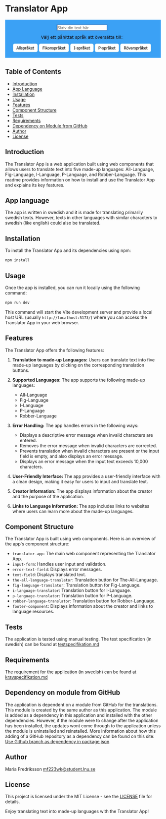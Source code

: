 # Translator App

![Translator App](./images/translator-app.jpg)

## Table of Contents
- [Introduction](#introduction)
- [App Language](#app-language)
- [Installation](#installation)
- [Usage](#usage)
- [Features](#features)
- [Component Structure](#component-structure)
- [Tests](#tests)
- [Requirements](#requirements)
- [Dependency on Module from GitHub](#dependency-on-module-from-github)
- [Author](#author)
- [License](#license)

## Introduction

The Translator App is a web application built using web components that allows users to translate text into five made-up languages: All-Language, Fig-Language, I-Language, P-Language, and Robber-Language. This readme provides information on how to install and use the Translator App and explains its key features.

## App language
The app is written in swedish and it is made for translating primarily swedish texts. However, texts in other languages with similar characters to swedish (like english) could also be translated.

## Installation

To install the Translator App and its dependencies using npm:

```bash
npm install
```

## Usage

Once the app is installed, you can run it locally using the following command:

```bash
npm run dev
```

This command will start the Vite development server and provide a local host URL (usually `http://localhost:5173/`) where you can access the Translator App in your web browser.

## Features

The Translator App offers the following features:

1. **Translation to made-up Languages:** Users can translate text into five made-up languages by clicking on the corresponding translation buttons.

2. **Supported Languages:** The app supports the following made-up languages:
   - All-Language
   - Fig-Language
   - I-Language
   - P-Language
   - Robber-Language

3. **Error Handling:** The app handles errors in the following ways:
   - Displays a descriptive error message when invalid characters are entered.
   - Removes the error message when invalid characters are corrected.
   - Prevents translation when invalid characters are present or the input field is empty, and also displays an error message.
   - Displays an error message when the input text exceeds 10,000 characters.

4. **User-Friendly Interface:** The app provides a user-friendly interface with a clean design, making it easy for users to input and translate text.

5. **Creator Information:** The app displays information about the creator and the purpose of the application.

6. **Links to Language Information:** The app includes links to websites where users can learn more about the made-up languages.

## Component Structure

The Translator App is built using web components. Here is an overview of the app's component structure:

- `translator-app`: The main web component representing the Translator App.
- `input-form`: Handles user input and validation.
- `error-text-field`: Displays error messages.
- `text-field`: Displays translated text.
- `the-all-language-translator`: Translation button for The-All-Language.
- `fig-language-translator`: Translation button for Fig-Language.
- `i-language-translator`: Translation button for I-Language.
- `p-language-translator`: Translation button for P-Language.
- `robber-language-translator`: Translation button for Robber-Language.
- `footer-component`: Displays information about the creator and links to language resources.

## Tests

The application is tested using manual testing. The test specification (in swedish) can be found at [testspecifikation.md](./testspecifikation.md)

## Requirements

The requirement for the application (in swedish) can be found at [kravspecifikation.md](./kravspecifikation.md)

## Dependency on module from GitHub
The application is dependent on a module from GitHub for the translations. This module is created by the same author as this application. The module is added as a dependency in this application and installed with the other dependencies. However, if the module were to change after the application has been installed, the updates wont come through to the application unless the module is uninstalled and reinstalled. More information about how this adding of a GitHub repository as a dependency can be found on this site: [Use Github branch as dependency in package.json](https://medium.com/@jonchurch/use-github-branch-as-dependency-in-package-json-5eb609c81f1a).

## Author 
Maria Fredriksson <mf223wk@student.lnu.se>

## License
This project is licensed under the MIT License - see the [LICENSE](./LICENSE) file for details.

Enjoy translating text into made-up languages with the Translator App!